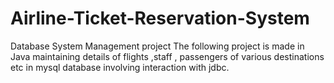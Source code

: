 # Airline-Ticket-Reservation-System
Database System Management project 
The following project is made in Java maintaining details of flights ,staff , passengers of various destinations etc 
in mysql database involving interaction with jdbc.
